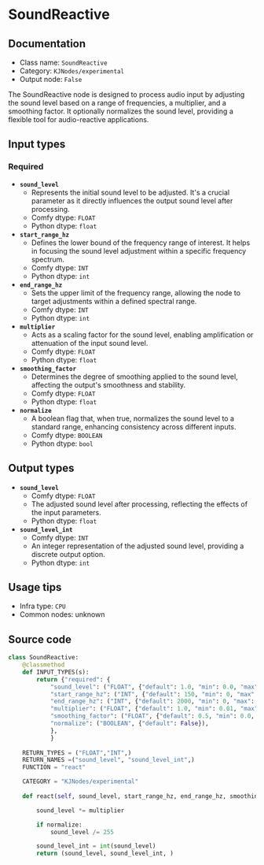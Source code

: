 # SoundReactive
## Documentation
- Class name: `SoundReactive`
- Category: `KJNodes/experimental`
- Output node: `False`

The SoundReactive node is designed to process audio input by adjusting the sound level based on a range of frequencies, a multiplier, and a smoothing factor. It optionally normalizes the sound level, providing a flexible tool for audio-reactive applications.
## Input types
### Required
- **`sound_level`**
    - Represents the initial sound level to be adjusted. It's a crucial parameter as it directly influences the output sound level after processing.
    - Comfy dtype: `FLOAT`
    - Python dtype: `float`
- **`start_range_hz`**
    - Defines the lower bound of the frequency range of interest. It helps in focusing the sound level adjustment within a specific frequency spectrum.
    - Comfy dtype: `INT`
    - Python dtype: `int`
- **`end_range_hz`**
    - Sets the upper limit of the frequency range, allowing the node to target adjustments within a defined spectral range.
    - Comfy dtype: `INT`
    - Python dtype: `int`
- **`multiplier`**
    - Acts as a scaling factor for the sound level, enabling amplification or attenuation of the input sound level.
    - Comfy dtype: `FLOAT`
    - Python dtype: `float`
- **`smoothing_factor`**
    - Determines the degree of smoothing applied to the sound level, affecting the output's smoothness and stability.
    - Comfy dtype: `FLOAT`
    - Python dtype: `float`
- **`normalize`**
    - A boolean flag that, when true, normalizes the sound level to a standard range, enhancing consistency across different inputs.
    - Comfy dtype: `BOOLEAN`
    - Python dtype: `bool`
## Output types
- **`sound_level`**
    - Comfy dtype: `FLOAT`
    - The adjusted sound level after processing, reflecting the effects of the input parameters.
    - Python dtype: `float`
- **`sound_level_int`**
    - Comfy dtype: `INT`
    - An integer representation of the adjusted sound level, providing a discrete output option.
    - Python dtype: `int`
## Usage tips
- Infra type: `CPU`
- Common nodes: unknown


## Source code
```python
class SoundReactive:
    @classmethod
    def INPUT_TYPES(s):
        return {"required": {  
            "sound_level": ("FLOAT", {"default": 1.0, "min": 0.0, "max": 99999, "step": 0.01}),
            "start_range_hz": ("INT", {"default": 150, "min": 0, "max": 9999, "step": 1}),
            "end_range_hz": ("INT", {"default": 2000, "min": 0, "max": 9999, "step": 1}),
            "multiplier": ("FLOAT", {"default": 1.0, "min": 0.01, "max": 99999, "step": 0.01}),
            "smoothing_factor": ("FLOAT", {"default": 0.5, "min": 0.0, "max": 1.0, "step": 0.01}),
            "normalize": ("BOOLEAN", {"default": False}),
            },
            }
    
    RETURN_TYPES = ("FLOAT","INT",)
    RETURN_NAMES =("sound_level", "sound_level_int",)
    FUNCTION = "react"

    CATEGORY = "KJNodes/experimental"
        
    def react(self, sound_level, start_range_hz, end_range_hz, smoothing_factor, multiplier, normalize):

        sound_level *= multiplier

        if normalize:
            sound_level /= 255

        sound_level_int = int(sound_level)
        return (sound_level, sound_level_int, )     

```
